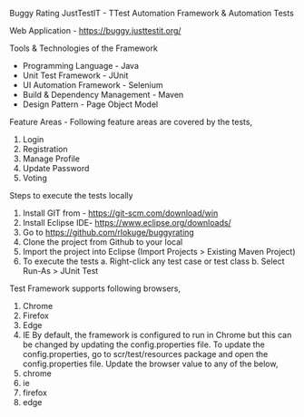 Buggy Rating JustTestIT - TTest Automation Framework & Automation Tests

Web Application - https://buggy.justtestit.org/

Tools & Technologies of the Framework 
- Programming Language - Java
- Unit Test Framework - JUnit 
- UI Automation Framework - Selenium 
- Build & Dependency Management - Maven 
- Design Pattern - Page Object Model 

Feature Areas - Following feature areas are covered by the tests, 
1. Login
2. Registration 
3. Manage Profile
4. Update Password
5. Voting 

Steps to execute the tests locally

1. Install GIT from - https://git-scm.com/download/win 
2. Install Eclipse IDE- https://www.eclipse.org/downloads/
3. Go to https://github.com/rlokuge/buggyrating
4. Clone the project from Github to your local 
5. Import the project into Eclipse (Import Projects > Existing Maven Project)
6. To execute the tests 
        a. Right-click any test case or test class 
        b. Select Run-As > JUnit Test

Test Framework supports following browsers, 
1. Chrome
2. Firefox
3. Edge
4. IE
By default, the framework is configured to run in Chrome but this can be changed by updating the config.properties file. 
To update the config.properties, go to scr/test/resources package and open the config.properties file. 
Update the browser value to any of the below, 
1. chrome
2. ie
3. firefox
4. edge
